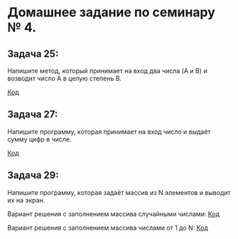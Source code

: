 # Домашнее задание по семинару № 4. 

## Задача 25: 
Напишите метод, который принимает на вход два числа (A и B) 
и возводит число A в целую степень B.

[Код](Exercise025/Program.cs)

## Задача 27: 
Напишите программу, которая принимает на вход число и выдаёт сумму цифр в числе.

[Код](Exercise027/Program.cs)

## Задача 29: 
Напишите программу, которая задаёт массив из N элементов и выводит их на экран.

Вариант решения с заполнением массива случайными числами:
[Код](Exercise029/Program.cs)

Вариант решения с заполнением массива числами от 1 до N:
[Код](Exercise029v2/Program.cs)

